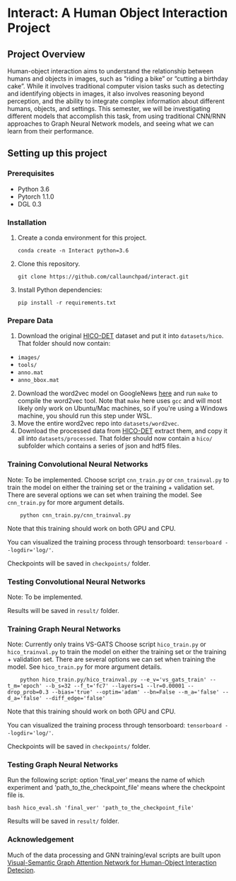 # Interact: A Human Object Interaction Project

## Project Overview
Human-object interaction aims to understand the relationship between humans and objects in images, such as “riding a bike” or “cutting a birthday cake”. While it involves traditional computer vision tasks such as detecting and identifying objects in images, it also involves reasoning beyond perception, and the ability to integrate complex information about different humans, objects, and settings. This semester, we will be investigating different models that accomplish this task, from using traditional CNN/RNN approaches to Graph Neural Network models, and seeing what we can learn from their performance.

## Setting up this project

### Prerequisites
- Python 3.6
- Pytorch 1.1.0
- DGL 0.3

### Installation
1. Create a conda environment for this project.

    ```
    conda create -n Interact python=3.6
    ```

2. Clone this repository.   

    ```
    git clone https://github.com/callaunchpad/interact.git
    ```
  
3. Install Python dependencies:   

    ```
    pip install -r requirements.txt
    ```

### Prepare Data
1. Download the original [HICO-DET](http://www-personal.umich.edu/~ywchao/hico/) dataset and put it into `datasets/hico`. That folder should now contain:
- `images/`
- `tools/`
- `anno.mat`
- `anno_bbox.mat`
2. Download the word2vec model on GoogleNews [here](https://github.com/tmikolov/word2vec) and run `make` to compile the word2vec tool. Note that `make` here uses `gcc` and will most likely only work on Ubuntu/Mac machines, so if you're using a Windows machine, you should run this step under WSL.
3. Move the entire word2vec repo into `datasets/word2vec`.
4. Download the processed data from [HICO-DET](https://drive.google.com/file/d/1if8dOI7I7FSHwubo3RZeE9G0VAPeUU24/view?usp=sharing) extract them, and copy it all into `datasets/processed`. That folder should now contain a `hico/` subfolder which contains a series of json and hdf5 files.

### Training Convolutional Neural Networks
Note: To be implemented.
Choose script `cnn_train.py` or `cnn_trainval.py` to train the model on either the training set or the training + validation set. There are several options we can set when training the model. See `cnn_train.py` for more argument details. 

```
    python cnn_train.py/cnn_trainval.py
```

Note that this training should work on both GPU and CPU.

You can visualized the training process through tensorboard: `tensorboard --logdir='log/'`.

Checkpoints will be saved in `checkpoints/` folder.

### Testing Convolutional Neural Networks
Note: To be implemented.

Results will be saved in `result/` folder.

### Training Graph Neural Networks
Note: Currently only trains VS-GATS
Choose script `hico_train.py` or `hico_trainval.py` to train the model on either the training set or the training + validation set. There are several options we can set when training the model. See `hico_train.py` for more argument details. 

```
    python hico_train.py/hico_trainval.py --e_v='vs_gats_train' --t_m='epoch' --b_s=32 --f_t='fc7' --layers=1 --lr=0.00001 --drop_prob=0.3 --bias='true' --optim='adam' --bn=False --m_a='false' --d_a='false' --diff_edge='false' 
```

Note that this training should work on both GPU and CPU.

You can visualized the training process through tensorboard: `tensorboard --logdir='log/'`.

Checkpoints will be saved in `checkpoints/` folder.

### Testing Graph Neural Networks
Run the following script: option 'final_ver' means the name of which experiment and 'path_to_the_checkpoint_file' means where the checkpoint file is. 

```
bash hico_eval.sh 'final_ver' 'path_to_the_checkpoint_file'
```

Results will be saved in `result/` folder.

### Acknowledgement
Much of the data processing and GNN training/eval scripts are built upon [Visual-Semantic Graph Attention Network for Human-Object Interaction Detecion](https://github.com/birlrobotics/vs-gats). 
